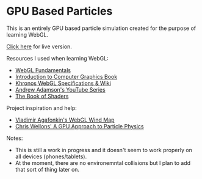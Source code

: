 # GPU Based Particles
This is an entirely GPU based particle simulation created for the purpose of learning WebGL.  

[Click here](https://consolelogreece.github.io/GPUParticles/) for live version.

Resources I used when learning WebGL: 
- [WebGL Fundamentals](https://webglfundamentals.org/)
- [Introduction to Computer Graphics Book](https://math.hws.edu/graphicsbook/)
- [Khronos WebGL Specifications & Wiki](https://www.khronos.org/webgl/)
- [Andrew Adamson's YouTube Series](https://www.youtube.com/user/osakaandrew)
- [The Book of Shaders](https://thebookofshaders.com/)

Project inspiration and help:
- [Vladimir Agafonkin's WebGL Wind Map](https://blog.mapbox.com/how-i-built-a-wind-map-with-webgl-b63022b5537f)
- [Chris Wellons' A GPU Approach to Particle Physics](https://nullprogram.com/blog/2014/06/29/)

Notes: 
- This is still a work in progress and it doesn't seem to work properly on all devices (phones/tablets).
- At the moment, there are no environemntal collisions but I plan to add that sort of thing later on.